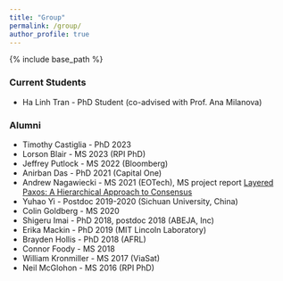 ```yaml
---
title: "Group"
permalink: /group/
author_profile: true
---
```


{% include base_path %}

### Current Students
* Ha Linh Tran - PhD Student (co-advised with Prof. Ana Milanova)

### Alumni
* Timothy Castiglia - PhD 2023
* Lorson Blair - MS 2023 (RPI PhD)
* Jeffrey Putlock - MS 2022 (Bloomberg)
* Anirban Das - PhD 2021 (Capital One)
* Andrew Nagawiecki - MS 2021 (EOTech), MS project report [Layered Paxos: A Hierarchical Approach to Consensus](https://nsl.cs.rpi.edu/nagawiecki_ms_2021.pdf)
* Yuhao Yi - Postdoc 2019-2020 (Sichuan University, China)
* Colin Goldberg - MS 2020
* Shigeru Imai - PhD 2018, postdoc 2018 (ABEJA, Inc)
* Erika Mackin - PhD 2019 (MIT Lincoln Laboratory)
* Brayden Hollis - PhD 2018 (AFRL)
* Connor Foody - MS 2018
* William Kronmiller - MS 2017 (ViaSat)
* Neil McGlohon - MS 2016 (RPI PhD)
